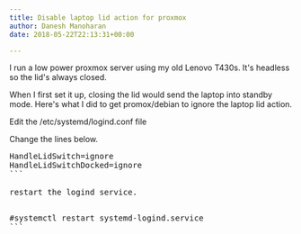 ```yaml
---
title: Disable laptop lid action for proxmox
author: Danesh Manoharan
date: 2018-05-22T22:13:31+00:00

---
```

I run a low power proxmox server using my old Lenovo T430s. It's headless so the lid's always closed.

When I first set it up, closing the lid would send the laptop into standby mode. Here's what I did to get promox/debian to ignore the laptop lid action.

Edit the /etc/systemd/logind.conf file

Change the lines below.

<pre class="lang:sh decode:true">HandleLidSwitch=ignore
HandleLidSwitchDocked=ignore
```

restart the logind service.

<pre class="lang:sh decode:true">#systemctl restart systemd-logind.service
```

 